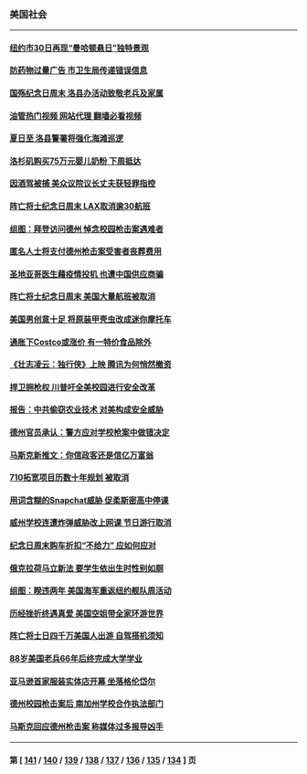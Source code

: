 ### 美国社会
---
#### [纽约市30日再现“曼哈顿悬日”独特景观](../../pages/ncid1078160/n13748342.md?05301645) 
#### [防药物过量广告 市卫生局传递错误信息](../../pages/ncid1078160/n13748344.md?05301645) 
#### [国殇纪念日周末 洛县办活动致敬老兵及家属](../../pages/ncid1078160/n13748306.md?05301645) 
#### [油管热门视频 网站代理 翻墙必看视频](http://209.222.30.114:81/youtube.html?05301645)
#### [夏日至 洛县警署将强化海滩巡逻](../../pages/ncid1078160/n13748287.md?05301645) 
#### [洛杉矶购买75万元婴儿奶粉 下周抵达](../../pages/ncid1078160/n13748221.md?05301645) 
#### [因酒驾被捕 美众议院议长丈夫获轻罪指控](../../pages/ncid1078160/n13748203.md?05301645) 
#### [阵亡将士纪念日周末 LAX取消逾30航班](../../pages/ncid1078160/n13748219.md?05301645) 
#### [组图：拜登访问德州 悼念校园枪击案遇难者](../../pages/ncid1078160/n13748165.md?05301645) 
#### [匿名人士将支付德州枪击案受害者丧葬费用](../../pages/ncid1078160/n13747890.md?05301645) 
#### [圣地亚哥医生藉疫情投机 也遭中国供应商骗](../../pages/ncid1078160/n13747245.md?05301645) 
#### [阵亡将士纪念日周末 美国大量航班被取消](../../pages/ncid1078160/n13747596.md?05301645) 
#### [美国男创意十足 将原装甲壳虫改成迷你摩托车](../../pages/ncid1078160/n13747332.md?05301645) 
#### [通胀下Costco或涨价 有一特价食品除外](../../pages/ncid1078160/n13747505.md?05301645) 
#### [《壮志凌云：独行侠》上映 腾讯为何悄然撤资](../../pages/ncid1078160/n13747452.md?05301645) 
#### [捍卫拥枪权 川普吁全美校园进行安全改革](../../pages/ncid1078160/n13747316.md?05301645) 
#### [报告：中共偷窃农业技术 对美构成安全威胁](../../pages/ncid1078160/n13747006.md?05301645) 
#### [德州官员承认：警方应对学校枪案中做错决定](../../pages/ncid1078160/n13747105.md?05301645) 
#### [马斯克新推文：你信政客还是信亿万富翁](../../pages/ncid1078160/n13746891.md?05301645) 
#### [710拓宽项目历数十年规划 被取消](../../pages/ncid1078160/n13747133.md?05301645) 
#### [用词含糊的Snapchat威胁 促柔斯密高中停课](../../pages/ncid1078160/n13747131.md?05301645) 
#### [威州学校连遭炸弹威胁改上网课 节日游行取消](../../pages/ncid1078160/n13747075.md?05301645) 
#### [纪念日周末购车折扣“不给力” 应如何应对](../../pages/ncid1078160/n13747068.md?05301645) 
#### [俄克拉荷马立新法 要学生依出生时性别如厕](../../pages/ncid1078160/n13746932.md?05301645) 
#### [组图：睽违两年 美国海军重返纽约舰队周活动](../../pages/ncid1078160/n13746811.md?05301645) 
#### [历经挫折终遇真爱 美国空姐带全家环游世界](../../pages/ncid1078160/n13746401.md?05301645) 
#### [阵亡将士日四千万美国人出游 自驾搭机须知](../../pages/ncid1078160/n13746848.md?05301645) 
#### [88岁美国老兵66年后终完成大学学业](../../pages/ncid1078160/n13746364.md?05301645) 
#### [亚马逊首家服装实体店开幕 坐落格伦岱尔](../../pages/ncid1078160/n13746378.md?05301645) 
#### [德州校园枪击案后 南加州学校合作执法部门](../../pages/ncid1078160/n13746258.md?05301645) 
#### [马斯克回应德州枪击案 称媒体过多报导凶手](../../pages/ncid1078160/n13746165.md?05301645) 

---
#### 第 [ [141](./141.md?05301645) / [140](./140.md?05301645) / [139](./139.md?05301645) / [138](./138.md?05301645) / [137](./137.md?05301645) / [136](./136.md?05301645) / [135](./135.md?05301645) / [134](./134.md?05301645) ] 页
